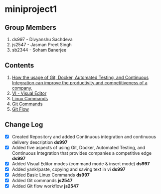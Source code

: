# miniproject1

## Group Members

1. ds997 - Divyanshu Sachdeva
2. js2547 - Jasman Preet Singh 
3. sb2344 - Soham Banerjee

## Contents

1. [How the usage of Git, Docker, Automated Testing, and Continuous Integration can improve the productivity and competitiveness of a company.](ci-cd-usage.md)
2. [VI - Visual Editor](vi-tutorial.md)
3. [Linux Commands](linux-commands.md)
4. [Git Commands](git-commands.md)
5. [Git Flow](git-flow.md)


## Change Log

- [x] Created Repository and added Continuous integration and continuous delivery description **ds997**
- [x] Added five aspects of using Git, Docker, Automated Testing, and Continuous Integration that provides companies a competitive edge **ds997**
- [x] Added Visual Editor modes (command mode & insert mode) **ds997**
- [x] Added yank/paste, copying and saving text in vi **ds997**
- [x] Added Basic Linux Commands **ds997**
- [x] Added Git commands **js2547**
- [x] Added Git flow workflow **js2547**

